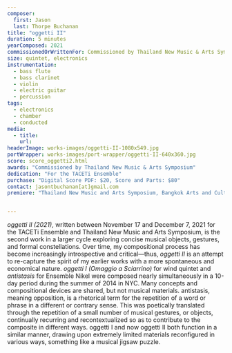 ```yaml
---
composer:
  first: Jason
  last: Thorpe Buchanan
title: "oggetti II"
duration: 5 minutes
yearComposed: 2021
commissionedOrWrittenFor: Commissioned by Thailand New Music & Arts Symposium
size: quintet, electronics
instrumentation:
  - bass flute
  - bass clarinet
  - violin
  - electric guitar
  - percussion
tags:
  - electronics
  - chamber
  - conducted
media:
  - title:
    url:
headerImage: works-images/oggetti-II-1080x549.jpg
portWrapper: works-images/port-wrapper/oggetti-II-640x360.jpg
score: score_oggetti2.html
awards: "Commissioned by Thailand New Music & Arts Symposium"
dedication: "For the TACETi Ensemble"
purchase: "Digital Score PDF: $20, Score and Parts: $80"
contact: jasontbuchanan[at]gmail.com
premiere: "Thailand New Music and Arts Symposium, Bangkok Arts and Culture Centre, Thailand - December 19, 2021"


---
```


*oggetti II (2021)*, written between November 17 and December 7, 2021 for the TACETi Ensemble and Thailand New Music and Arts Symposium, is the second work in a larger cycle exploring concise musical objects, gestures, and formal constellations. Over time, my compositional process has become increasingly introspective and critical—thus, *oggetti II* is an attempt to re-capture the spirit of my earlier works with a more spontaneous and economical nature. *oggetti I (Omaggio a Sciarrino)* for wind quintet and *antistasis* for Ensemble Nikel were composed nearly simultaneously in a 10-day period during the summer of 2014 in NYC. Many concepts and compositional devices are shared, but not musical materials. antistasis, meaning opposition, is a rhetorical term for the repetition of a word or phrase in a different or contrary sense. This was poetically translated through the repetition of a small number of musical gestures, or objects, continually recurring and recontextualized so as to contribute to the composite in different ways. oggetti I and now oggetti II both function in a similar manner, drawing upon extremely limited materials reconfigured in various ways, something like a musical jigsaw puzzle.
